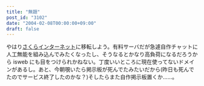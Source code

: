 ```yaml
---
title: "無題"
post_id: "3102"
date: "2004-02-08T00:00:00+09:00"
draft: false
---
```



やはり[さくらインターネット](http://px.a8.net/svt/ejp?a8mat=2NBUD6+FJNHF6+D8Y+C1DUR)に移転しよう。有料サーバだが急遽自作チャットに人工無能を組み込んでみたくなったし、そうなるとかなり高負荷になるだろうから isweb にも目をつけられかねない。丁度いいところに現在使ってないドメインがあるし。あと、今朝覗いたら掲示板が死んでたみたいだから(昨日も死んでたのでサービス終了したのかな？)そしたらまた自作掲示板置くか……。
